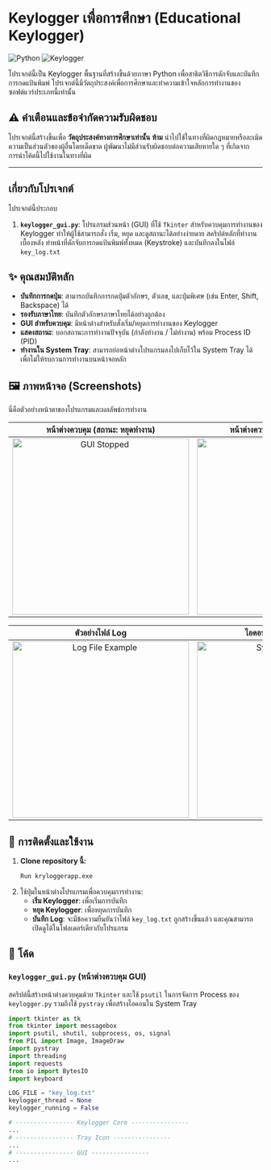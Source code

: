 # Keylogger เพื่อการศึกษา (Educational Keylogger)

![Python](https://img.shields.io/badge/python-3.8+-blue.svg)
![Keylogger](https://img.shields.io/badge/Keylogger-8A2BE2)

โปรเจกต์นี้เป็น Keylogger พื้นฐานที่สร้างขึ้นด้วยภาษา Python เพื่อสาธิตวิธีการดักจับและบันทึกการกดแป้นพิมพ์ โปรเจกต์นี้มีวัตถุประสงค์เพื่อการศึกษาและทำความเข้าใจหลักการทำงานของซอฟต์แวร์ประเภทนี้เท่านั้น

## ⚠️ คำเตือนและข้อจำกัดความรับผิดชอบ

โปรเจกต์นี้สร้างขึ้นเพื่อ **วัตถุประสงค์ทางการศึกษาเท่านั้น** **ห้าม** นำไปใช้ในทางที่ผิดกฎหมายหรือละเมิดความเป็นส่วนตัวของผู้อื่นโดยเด็ดขาด ผู้พัฒนาไม่มีส่วนรับผิดชอบต่อความเสียหายใด ๆ ที่เกิดจากการนำโค้ดนี้ไปใช้งานในทางที่ผิด

---

## เกี่ยวกับโปรเจกต์

โปรเจกต์นี้ประกอบ
1.  **`keylogger_gui.py`**: โปรแกรมส่วนหน้า (GUI) ที่ใช้ `Tkinter` สำหรับควบคุมการทำงานของ Keylogger ทำให้ผู้ใช้สามารถสั่ง เริ่ม, หยุด และดูสถานะได้อย่างง่ายดาย สคริปต์หลักที่ทำงานเบื้องหลัง ทำหน้าที่ดักจับการกดแป้นพิมพ์ทั้งหมด (Keystroke) และบันทึกลงในไฟล์ `key_log.txt`

## ✨ คุณสมบัติหลัก

-   **บันทึกการกดปุ่ม**: สามารถบันทึกการกดปุ่มตัวอักษร, ตัวเลข, และปุ่มพิเศษ (เช่น Enter, Shift, Backspace) ได้
-   **รองรับภาษาไทย**: บันทึกตัวอักษรภาษาไทยได้อย่างถูกต้อง
-   **GUI สำหรับควบคุม**: มีหน้าต่างสำหรับสั่งเริ่ม/หยุดการทำงานของ Keylogger
-   **แสดงสถานะ**: บอกสถานะการทำงานปัจจุบัน (กำลังทำงาน / ไม่ทำงาน) พร้อม Process ID (PID)
-   **ทำงานใน System Tray**: สามารถย่อหน้าต่างโปรแกรมลงไปเก็บไว้ใน System Tray ได้ เพื่อไม่ให้รบกวนการทำงานบนหน้าจอหลัก

## 🖼️ ภาพหน้าจอ (Screenshots)

นี่คือตัวอย่างหน้าตาของโปรแกรมและผลลัพธ์การทำงาน

| หน้าต่างควบคุม (สถานะ: หยุดทำงาน) | หน้าต่างควบคุม (สถานะ: กำลังทำงาน) |
| :------------------------------: | :--------------------------------: |
| <!-- Placeholder for image 1: GUI stopped --> <img src="https://img5.pic.in.th/file/secure-sv1/Screenshot-2025-07-29-003251.png" alt="GUI Stopped" width="350"> | <!-- Placeholder for image 2: GUI running --> <img src="https://img2.pic.in.th/pic/Screenshot-2025-07-29-003347.png" alt="GUI Running" width="350"> |

| ตัวอย่างไฟล์ Log | ไอคอนใน System Tray | กล่องข้อความแจ้งเตือน |
| :---------------------------: | :-----------------: | :-----------------: |
| <!-- Placeholder for image 3: Log file example --> <img src="https://img2.pic.in.th/pic/Screenshot-2025-07-29-003530.png" alt="Log File Example" width="350"> | <!-- Placeholder for image 4: Tray icon --> <img src="https://cdn-icons-png.flaticon.com/128/4616/4616403.png" alt="System Tray Icon" width="350"> | <!-- Placeholder for image 5: Message box --> <img src="https://img5.pic.in.th/file/secure-sv1/Screenshot-2025-07-29-003557.png" alt="Message Box" width="350"> |

## 🚀 การติดตั้งและใช้งาน

1.  **Clone repository นี้:**
    ```bash
    Run kryloggerapp.exe
    ```
2.  ใช้ปุ่มในหน้าต่างโปรแกรมเพื่อควบคุมการทำงาน:
    -   **เริ่ม Keylogger**: เพื่อเริ่มการบันทึก
    -   **หยุด Keylogger**: เพื่อหยุดการบันทึก
    -   **บันทึก Log**: จะมีข้อความยืนยันว่าไฟล์ `key_log.txt` ถูกสร้างขึ้นแล้ว และคุณสามารถเปิดดูได้ในโฟลเดอร์เดียวกับโปรแกรม

## 📝 โค้ด

### `keylogger_gui.py` (หน้าต่างควบคุม GUI)
สคริปต์นี้สร้างหน้าต่างควบคุมด้วย `Tkinter` และใช้ `psutil` ในการจัดการ Process ของ `keylogger.py` รวมถึงใช้ `pystray` เพื่อสร้างไอคอนใน System Tray

```python
import tkinter as tk
from tkinter import messagebox
import psutil, shutil, subprocess, os, signal
from PIL import Image, ImageDraw
import pystray
import threading
import requests
from io import BytesIO
import keyboard

LOG_FILE = "key_log.txt"
keylogger_thread = None
keylogger_running = False

# ---------------- Keylogger Core ----------------
...
# ---------------- Tray Icon ----------------
...
# ---------------- GUI ----------------
...
```
